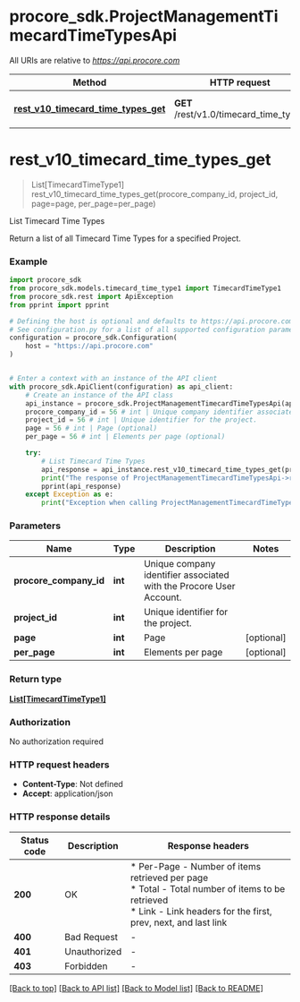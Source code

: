 # procore_sdk.ProjectManagementTimecardTimeTypesApi

All URIs are relative to *https://api.procore.com*

Method | HTTP request | Description
------------- | ------------- | -------------
[**rest_v10_timecard_time_types_get**](ProjectManagementTimecardTimeTypesApi.md#rest_v10_timecard_time_types_get) | **GET** /rest/v1.0/timecard_time_types | List Timecard Time Types


# **rest_v10_timecard_time_types_get**
> List[TimecardTimeType1] rest_v10_timecard_time_types_get(procore_company_id, project_id, page=page, per_page=per_page)

List Timecard Time Types

Return a list of all Timecard Time Types for a specified Project.

### Example


```python
import procore_sdk
from procore_sdk.models.timecard_time_type1 import TimecardTimeType1
from procore_sdk.rest import ApiException
from pprint import pprint

# Defining the host is optional and defaults to https://api.procore.com
# See configuration.py for a list of all supported configuration parameters.
configuration = procore_sdk.Configuration(
    host = "https://api.procore.com"
)


# Enter a context with an instance of the API client
with procore_sdk.ApiClient(configuration) as api_client:
    # Create an instance of the API class
    api_instance = procore_sdk.ProjectManagementTimecardTimeTypesApi(api_client)
    procore_company_id = 56 # int | Unique company identifier associated with the Procore User Account.
    project_id = 56 # int | Unique identifier for the project.
    page = 56 # int | Page (optional)
    per_page = 56 # int | Elements per page (optional)

    try:
        # List Timecard Time Types
        api_response = api_instance.rest_v10_timecard_time_types_get(procore_company_id, project_id, page=page, per_page=per_page)
        print("The response of ProjectManagementTimecardTimeTypesApi->rest_v10_timecard_time_types_get:\n")
        pprint(api_response)
    except Exception as e:
        print("Exception when calling ProjectManagementTimecardTimeTypesApi->rest_v10_timecard_time_types_get: %s\n" % e)
```



### Parameters


Name | Type | Description  | Notes
------------- | ------------- | ------------- | -------------
 **procore_company_id** | **int**| Unique company identifier associated with the Procore User Account. | 
 **project_id** | **int**| Unique identifier for the project. | 
 **page** | **int**| Page | [optional] 
 **per_page** | **int**| Elements per page | [optional] 

### Return type

[**List[TimecardTimeType1]**](TimecardTimeType1.md)

### Authorization

No authorization required

### HTTP request headers

 - **Content-Type**: Not defined
 - **Accept**: application/json

### HTTP response details

| Status code | Description | Response headers |
|-------------|-------------|------------------|
**200** | OK |  * Per-Page - Number of items retrieved per page <br>  * Total - Total number of items to be retrieved <br>  * Link - Link headers for the first, prev, next, and last link <br>  |
**400** | Bad Request |  -  |
**401** | Unauthorized |  -  |
**403** | Forbidden |  -  |

[[Back to top]](#) [[Back to API list]](../README.md#documentation-for-api-endpoints) [[Back to Model list]](../README.md#documentation-for-models) [[Back to README]](../README.md)

